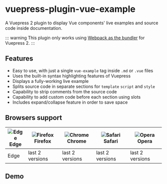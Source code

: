 
# vuepress-plugin-vue-example

A Vuepress 2 plugin to display Vue components' live examples and source code inside documentation.

::: warning
This plugin only works using [Webpack as the bundler](https://v2.vuepress.vuejs.org/guide/bundler.html) for Vuepress 2.
:::

## Features

- Easy to use, with just a single `vue-example` tag inside `.md` or `.vue` files
- Uses the built-in syntax highlighting features of Vuepress
- Displays a fully-working live example
- Splits source code in separate sections for `template` `script` and `style`
- Capability to strip comments from the source code
- Capability to add custom code before each section using slots
- Includes expand/collapse feature in order to save space

## Browsers support

| ![Edge](https://raw.githubusercontent.com/alrra/browser-logos/master/src/edge/edge_48x48.png)<br/>Edge | ![Firefox](https://raw.githubusercontent.com/alrra/browser-logos/master/src/firefox/firefox_48x48.png)<br/>Firefox | ![Chrome](https://raw.githubusercontent.com/alrra/browser-logos/master/src/chrome/chrome_48x48.png)<br/>Chrome | ![Safari](https://raw.githubusercontent.com/alrra/browser-logos/master/src/safari/safari_48x48.png)<br/>Safari | ![Opera](https://raw.githubusercontent.com/alrra/browser-logos/master/src/opera/opera_48x48.png)<br/>Opera |
| --------- | --------- | --------- | --------- | --------- |
| Edge| last 2 versions| last 2 versions| last 2 versions| last 2 versions

## Demo
<br />

<Example1 />